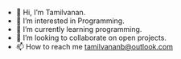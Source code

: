 - 👋 Hi, I’m Tamilvanan.
- 👀 I’m interested in Programming.
- 🌱 I’m currently learning programming.
- 💞️ I’m looking to collaborate on open projects.
- 📫 How to reach me tamilvananb@outlook.com

<!---
tamilvananb31/tamilvananb31 is a ✨ special ✨ repository because its `README.md` (this file) appears on your GitHub profile.
You can click the Preview link to take a look at your changes.
--->
